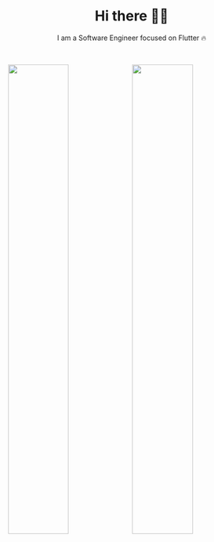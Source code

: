 <h1 align='center'>Hi there 👋🏻</h1>

<p align='center'>I am a Software Engineer focused on Flutter 🔥 </p>

<br/>
<p align="left">
  <img width="49.5%"  src="https://github-readme-stats.vercel.app/api/?username=gopaldhola99&theme=prussian&show_icons=true&count_private=true&hide_border=true"/>
  <img width="49.5%" src="https://github-readme-streak-stats.herokuapp.com/?user=gopaldhola99&theme=prussian&hide_border=true" />
</p>
<br>
